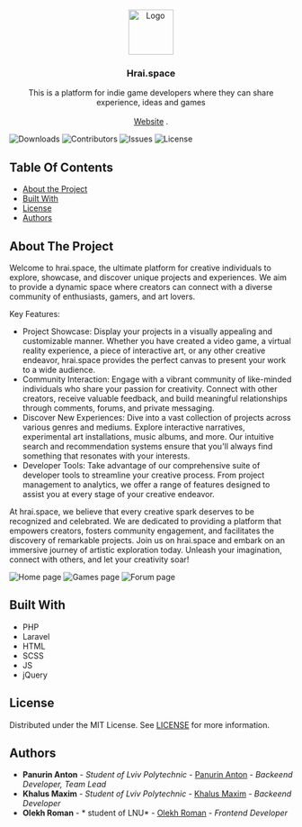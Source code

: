<br/>
<p align="center">
  <a href="https://hrai.space/">
    <img src="https://hraispacestorage.fra1.digitaloceanspaces.com/images/cdc86678-64a7-473f-9be5-16b8696ab317" alt="Logo" width="80" height="80">
  </a>

  <h3 align="center">Hrai.space</h3>

  <p align="center">
    This is a platform for indie game developers where they can share experience, ideas and games
    <br/>
    <br/>
    <a href="https://hrai.space/">Website</a>
    .
  </p>
</p>

![Downloads](https://img.shields.io/github/downloads/hrai-space/website/total) ![Contributors](https://img.shields.io/github/contributors/hrai-space/website?color=dark-green) ![Issues](https://img.shields.io/github/issues/hrai-space/website) ![License](https://img.shields.io/github/license/hrai-space/website) 

## Table Of Contents

* [About the Project](#about-the-project)
* [Built With](#built-with)
* [License](#license)
* [Authors](#authors)

## About The Project

Welcome to hrai.space, the ultimate platform for creative individuals to explore, showcase, and discover unique projects and experiences. We aim to provide a dynamic space where creators can connect with a diverse community of enthusiasts, gamers, and art lovers.

Key Features:

* Project Showcase: Display your projects in a visually appealing and customizable manner. Whether you have created a video game, a virtual reality experience, a piece of interactive art, or any other creative endeavor, hrai.space provides the perfect canvas to present your work to a wide audience.
* Community Interaction: Engage with a vibrant community of like-minded individuals who share your passion for creativity. Connect with other creators, receive valuable feedback, and build meaningful relationships through comments, forums, and private messaging.
* Discover New Experiences: Dive into a vast collection of projects across various genres and mediums. Explore interactive narratives, experimental art installations, music albums, and more. Our intuitive search and recommendation systems ensure that you'll always find something that resonates with your interests.
* Developer Tools: Take advantage of our comprehensive suite of developer tools to streamline your creative process. From project management to analytics, we offer a range of features designed to assist you at every stage of your creative endeavor.

At hrai.space, we believe that every creative spark deserves to be recognized and celebrated. We are dedicated to providing a platform that empowers creators, fosters community engagement, and facilitates the discovery of remarkable projects. Join us on hrai.space and embark on an immersive journey of artistic exploration today. Unleash your imagination, connect with others, and let your creativity soar!

![Home page](https://hrai.space/assets/img/home.png)
![Games page](https://hrai.space/assets/img/filters.png)
![Forum page](https://hrai.space/assets/img/forum.png)

## Built With

* PHP
* Laravel
* HTML
* SCSS
* JS
* jQuery

## License

Distributed under the MIT License. See [LICENSE](https://github.com/Tommy4chan/hrai-space/website/blob/main/LICENSE.md) for more information.

## Authors

* **Panurin Anton** - *Student of Lviv Polytechnic* - [Panurin Anton](https://github.com/Tommy4chan) - *Backeend Developer, Team Lead*
* **Khalus Maxim** - *Student of Lviv Polytechnic* - [Khalus Maxim](https://github.com/Aguonoss) - *Backeend Developer*
* **Olekh Roman** - * student of LNU* - [Olekh Roman]() - *Frontend Developer*
